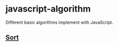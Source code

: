# javascript-algorithm
 Different basic algorithms implement with JavaScript.

## [Sort]


[sort]: <doc/sort.md>

